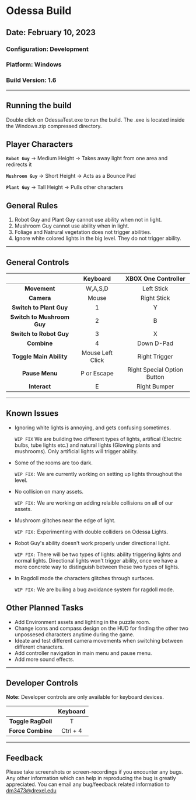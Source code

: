 # Odessa Build

## Date: February 10, 2023

### Configuration: Development

### Platform: Windows

### Build Version: 1.6

***

## Running the build

Double click on OdessaTest.exe to run the build. The .exe is located inside the Windows.zip compressed directory.

## Player Characters

**```Robot Guy```** -> Medium Height -> Takes away light from one area and redirects it

**```Mushroom Guy```**  -> Short Height -> Acts as a Bounce Pad

**```Plant Guy```** -> Tall Height -> Pulls other characters

## General Rules

1) Robot Guy and Plant Guy cannot use ability when not in light.
2) Mushroom Guy cannot use ability when in light.
3) Foliage and Natrural vegetation does not trigger abilities.
4) Ignore white colored lights in the big level. They do not trigger ability.

***

## General Controls

 |            | Keyboard | XBOX One Controller |
 |:----------:|:--------:|:-------------------:|
 | **Movement** | W,A,S,D | Left Stick |
 | **Camera** | Mouse | Right Stick |
 | **Switch to Plant Guy** | 1 | Y |
 | **Switch to Mushroom Guy** | 2 | B |
 | **Switch to Robot Guy** | 3 | X |
 | **Combine** | 4 | Down D-Pad |
 | **Toggle Main Ability** | Mouse Left Click | Right Trigger |
 | **Pause Menu** | P or Escape | Right Special Option Button |
 | **Interact** | E | Right Bumper |

 ***

## Known Issues

- Ignoring white lights is annoying, and gets confusing sometimes.

  ```WIP FIX``` We are building two different types of lights, artifical (Electric bulbs, tube lights etc.) and natural lights (Glowing plants and mushrooms). Only artificial lights will trigger ability.

- Some of the rooms are too dark.

  ```WIP FIX:``` We are currently working on setting up lights throughout the level.

- No collision on many assets.
  
  ```WIP FIX:``` We are working on adding relaible collisions on all of our assets.

- Mushroom glitches near the edge of light.
  
  ```WIP FIX:``` Experimenting with double colliders on Odessa Lights.

- Robot Guy's ability doesn't work properly under directional light.
  
  ```WIP FIX:``` There will be two types of lights: ability triggering lights and normal lights. Directional lights won't trigger ability, once we have a more concrete way to distinguish between these two types of lights.

- In Ragdoll mode the characters glitches through surfaces.
  
  ```WIP FIX:``` We are builing a bug avoidance system for ragdoll mode.

## Other Planned Tasks

- Add Environment assets and lighting in the puzzle room.
- Change icons and compass design on the HUD for finding the other two unpossesed characters anytime during the game.
- Ideate and test different camera movements when switching between different characters.
- Add controller navigation in main menu and pause menu.
- Add more sound effects.

***

## Developer Controls

**Note:** Developer controls are only available for keyboard devices.

 |            | Keyboard |
 |:----------:|:--------:|
 | **Toggle RagDoll** | T |
 | **Force Combine** | Ctrl + 4 |

 ***

## Feedback

Please take screenshots or screen-recordings if you encounter any bugs. Any other information which can help in reproducing the bug is greatly appreciated.
You can email any bug/feedback related information to dm3473@drexel.edu
